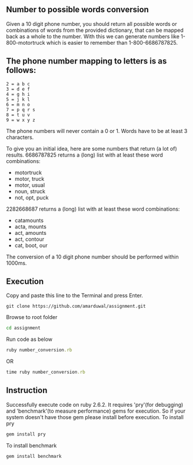 ## Number to possible words conversion
Given a 10 digit phone number, you should return all possible words or combinations of words from the provided dictionary, that can be mapped back as a whole to the number.
With this we can generate numbers like 1-800-motortruck which is easier to remember than 1-800-6686787825.

## The phone number mapping to letters is as follows:
```
2 = a b c
3 = d e f
4 = g h i
5 = j k l
6 = m n o
7 = p q r s
8 = t u v
9 = w x y z
```
The phone numbers will never contain a 0 or 1.
Words have to be at least 3 characters.

To give you an initial idea, here are some numbers that return (a lot of) results.
6686787825 returns a (long) list with at least these word combinations:
* motortruck
* motor, truck
* motor, usual
* noun, struck
* not, opt, puck

2282668687 returns a (long) list with at least these word combinations:
* catamounts
* acta, mounts
* act, amounts
* act, contour
* cat, boot, our

The conversion of a 10 digit phone number should be performed within 1000ms.


## Execution
Copy and paste this line to the Terminal and press Enter.
```git
git clone https://github.com/amarduwal/assignment.git
```
Browse to root folder
```sh
cd assignment
```
Run code as below
```ruby
ruby number_conversion.rb
```
OR
```ruby
time ruby number_conversion.rb
```

## Instruction
Successfully execute code on ruby 2.6.2. It requires 'pry'(for debugging) and 'benchmark'(to measure performance) gems for execution. So if your system doesn't have those gem please install before execution.
To install pry
```sh
gem install pry
```
To install benchmark
```sh
gem install benchmark
``` 
